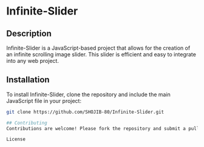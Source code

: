 # Infinite-Slider

## Description
Infinite-Slider is a JavaScript-based project that allows for the creation of an infinite scrolling image slider. This slider is efficient and easy to integrate into any web project.

## Installation
To install Infinite-Slider, clone the repository and include the main JavaScript file in your project:
```bash
git clone https://github.com/SHOJIB-80/Infinite-Slider.git 

## Contributing
Contributions are welcome! Please fork the repository and submit a pull request with your improvements.

License

